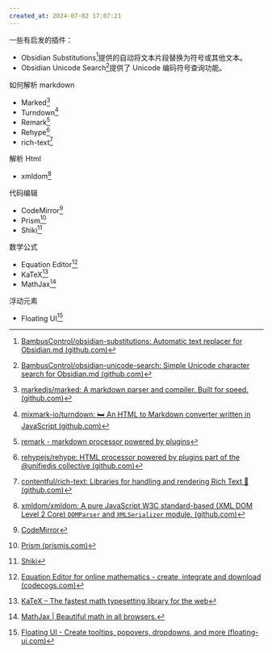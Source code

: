 ```yaml
---
created_at: 2024-07-02 17:07:21
---
```

一些有启发的插件：

- Obsidian Substitutions[^1]提供的自动将文本片段替换为符号或其他文本。
- Obsidian Unicode Search[^2]提供了 Unicode 编码符号查询功能。

如何解析 markdown

- Marked[^3]
- Turndown[^4]
- Remark[^5]
- Rehype[^6]
- rich-text[^7]

解析 Html

- xmldom[^8]

代码编辑

- CodeMirror[^9]
- Prism[^10]
- Shiki[^11]

数学公式

- Equation Editor[^12]
- KaTeX[^13]
- MathJax[^14]

浮动元素

- Floating UI[^15]

[^1]: [BambusControl/obsidian-substitutions: Automatic text replacer for Obsidian.md (github.com)](https://github.com/BambusControl/obsidian-substitutions)
[^2]: [BambusControl/obsidian-unicode-search: Simple Unicode character search for Obsidian.md (github.com)](https://github.com/BambusControl/obsidian-unicode-search)
[^3]: [markedjs/marked: A markdown parser and compiler. Built for speed. (github.com)](https://github.com/markedjs/marked)
[^4]: [mixmark-io/turndown: 🛏 An HTML to Markdown converter written in JavaScript (github.com)](https://github.com/mixmark-io/turndown)
[^5]: [remark - markdown processor powered by plugins](https://remark.js.org/)
[^6]: [rehypejs/rehype: HTML processor powered by plugins part of the @unifiedjs collective (github.com)](https://github.com/rehypejs/rehype)
[^7]: [contentful/rich-text: Libraries for handling and rendering Rich Text 📄 (github.com)](https://github.com/contentful/rich-text)
[^8]: [xmldom/xmldom: A pure JavaScript W3C standard-based (XML DOM Level 2 Core) `DOMParser` and `XMLSerializer` module. (github.com)](https://github.com/xmldom/xmldom)
[^9]: [CodeMirror](https://codemirror.net/)
[^10]: [Prism (prismjs.com)](https://prismjs.com/)
[^11]: [Shiki](https://shiki.style/)
[^12]: [Equation Editor for online mathematics - create, integrate and download (codecogs.com)](https://editor.codecogs.com/)
[^13]: [KaTeX – The fastest math typesetting library for the web](https://katex.org/)
[^14]: [MathJax | Beautiful math in all browsers.](https://www.mathjax.org/)
[^15]: [Floating UI - Create tooltips, popovers, dropdowns, and more (floating-ui.com)](https://floating-ui.com/)
